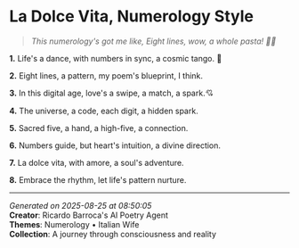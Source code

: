 # La Dolce Vita, Numerology Style

> *This numerology's got me like, Eight lines, wow, a whole pasta! 🍝💫*

**1.** Life's a dance, with numbers in sync, a cosmic tango. 💫


**2.** Eight lines, a pattern, my poem's blueprint, I think.


**3.** In this digital age, love's a swipe, a match, a spark.💘


**4.** The universe, a code, each digit, a hidden spark.


**5.** Sacred five, a hand, a high-five, a connection.


**6.** Numbers guide, but heart's intuition, a divine direction.


**7.** La dolce vita, with amore, a soul's adventure.


**8.** Embrace the rhythm, let life's pattern nurture.



---

*Generated on 2025-08-25 at 08:50:05*  
**Creator**: Ricardo Barroca's AI Poetry Agent  
**Themes**: Numerology • Italian Wife  
**Collection**: A journey through consciousness and reality
